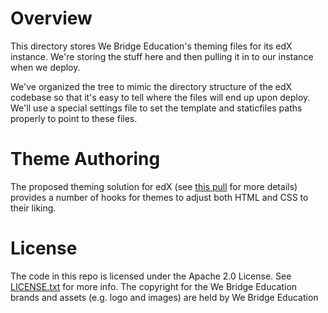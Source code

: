 Overview
========
This directory stores We Bridge Education's theming files for its edX instance.
We're storing the stuff here and then pulling it in to our instance
when we deploy.

We've organized the tree to mimic the directory structure of the edX
codebase so that it's easy to tell where the files will end up upon
deploy. We'll use a special settings file to set the template and
staticfiles paths properly to point to these files.

Theme Authoring
===============
The proposed theming solution for edX (see [this pull](https://github.com/edx/edx-platform/pull/1907)
for more details) provides a number of hooks for themes to adjust
both HTML and CSS to their liking.


License
=======

The code in this repo is licensed under the Apache 2.0 License.
See [LICENSE.txt](LICENSE.txt) for more info.  The copyright for the We Bridge Education
brands and assets (e.g. logo and images) are held by We Bridge Education

